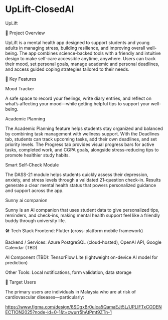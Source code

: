 # UpLift-ClosedAI



UpLift

🌟 Project Overview

UpLift is a mental health app designed to support students and young adults in managing stress, building resilience, and improving overall well-being. The app combines science-backed tools with a friendly and intuitive design to make self-care accessible anytime, anywhere. Users can track their mood, set personal goals, manage academic and personal deadlines, and access guided coping strategies tailored to their needs.

🧩 Key Features

Mood Tracker

A safe space to record your feelings, write diary entries, and reflect on what’s affecting your mood—while getting helpful tips to support your well-being.

Academic Planning

The Academic Planning feature helps students stay organized and balanced by combining task management with wellness support. With the Deadlines tab, students can track upcoming tasks, add their own deadlines, and set priority levels. The Progress tab provides visual progress bars for active tasks, completed work, and CGPA goals, alongside stress-reducing tips to promote healthier study habits.

Smart Self-Check Module

The DASS-21 module helps students quickly assess their depression, anxiety, and stress levels through a validated 21-question check-in. Results generate a clear mental health status that powers personalized guidance and support across the app.

Sunny ai companion

Sunny is an AI companion that uses student data to give personalized tips, reminders, and check-ins, making mental health support feel like a friendly buddy through university life.




🛠 Tech Stack
Frontend: Flutter (cross-platform mobile framework)

Backend / Services: Azure PostgreSQL (cloud-hosted), OpenAI API, Google Calendar (TBD)

AI Component (TBD): TensorFlow Lite (lightweight on-device AI model for prediction)

Other Tools: Local notifications, form validation, data storage


📱 Target Users


The primary users are individuals in Malaysia who are at risk of cardiovascular diseases—particularly:

https://www.figma.com/design/8SDgxBr0uIca5QamaEJt5L/UPLIFTxCODENECTION2025?node-id=0-1&t=cwurr5hAtPmt9ZTn-1
